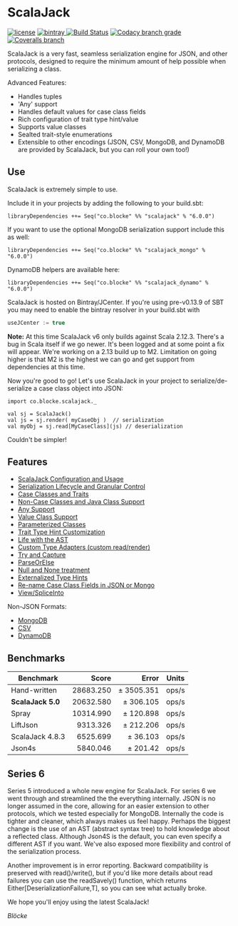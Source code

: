 # ScalaJack

[![license](https://img.shields.io/github/license/mashape/apistatus.svg?maxAge=86400)](https://opensource.org/licenses/MIT) [ ![bintray](https://api.bintray.com/packages/blocke/releases/scalajack/images/download.svg) ](https://bintray.com/blocke/releases/scalajack/_latestVersion) [![Build Status](https://img.shields.io/travis/gzoller/ScalaJack.svg?branch=master)](https://travis-ci.org/gzoller/ScalaJack) [![Codacy branch grade](https://img.shields.io/codacy/grade/9437bb8b88464096b1a848ba0eed8b7d/master.svg?maxAge=2592000)](https://www.codacy.com/app/gzoller/ScalaJack?utm_source=github.com&amp;utm_medium=referral&amp;utm_content=gzoller/ScalaJack&amp;utm_campaign=Badge_Grade) [![Coveralls branch](https://img.shields.io/coveralls/gzoller/ScalaJack/master.svg?maxAge=360)](https://coveralls.io/github/gzoller/ScalaJack)

ScalaJack is a very fast, seamless serialization engine for JSON, and other protocols, designed to require the minimum amount of help possible when serializing a class.

Advanced Features:
 - Handles tuples
 - 'Any' support
 - Handles default values for case class fields
 - Rich configuration of trait type hint/value
 - Supports value classes
 - Sealted trait-style enumerations
 - Extensible to other encodings (JSON, CSV, MongoDB, and DynamoDB are provided by ScalaJack, but you can roll your own too!)

## Use

ScalaJack is extremely simple to use.

Include it in your projects by adding the following to your build.sbt:

	libraryDependencies ++= Seq("co.blocke" %% "scalajack" % "6.0.0")

If you want to use the optional MongoDB serialization support include this as well:

	libraryDependencies ++= Seq("co.blocke" %% "scalajack_mongo" % "6.0.0")

DynamoDB helpers are available here:

	libraryDependencies ++= Seq("co.blocke" %% "scalajack_dynamo" % "6.0.0")

ScalaJack is hosted on Bintray/JCenter.  If you're using pre-v0.13.9 of SBT you may need to enable the bintray resolver in your build.sbt with

``` sbt
useJCenter := true
```

__Note:__ At this time ScalaJack v6 only builds against Scala 2.12.3.  There's a bug in Scala itself if we go newer.  It's been logged and at some point a fix will appear.  We're working on a 2.13 build up to M2.  Limitation on going higher is that M2 is the highest we can go and get support from dependencies at this time.

Now you're good to go!  Let's use ScalaJack in your project to serialize/de-serialize a case class object into JSON:

	import co.blocke.scalajack._

	val sj = ScalaJack()
	val js = sj.render( myCaseObj )  // serialization
	val myObj = sj.read[MyCaseClass](js) // deserialization

Couldn't be simpler!

## Features

* [ScalaJack Configuration and Usage](doc/usage.md)
* [Serialization Lifecycle and Granular Control](doc/lifecycle.md)
* [Case Classes and Traits](doc/classesAndTraits.md)
* [Non-Case Classes and Java Class Support](doc/noncase.md)
* [Any Support](doc/any.md)
* [Value Class Support](doc/valueClass.md)
* [Parameterized Classes](doc/parameterized.md)
* [Trait Type Hint Customization](doc/typeHint.md)
* [Life with the AST](doc/ast.md)
* [Custom Type Adapters (custom read/render)](doc/custom.md)
* [Try and Capture](doc/tryAndCapture.md)
* [ParseOrElse](doc/parseOrElse.md)
* [Null and None treatment](doc/nullAndNone.md)
* [Externalized Type Hints](doc/externalTypes.md)
* [Re-name Case Class Fields in JSON or Mongo](doc/mapname.md)
* [View/SpliceInto](doc/viewsplice.md)

Non-JSON Formats:
* [MongoDB](doc/mongo.md)
* [CSV](doc/csv.md)
* [DynamoDB](doc/dynamo.md)

## Benchmarks

|Benchmark         |Score      |Error        |Units
|------------------|----------:|------------:|-----|
|Hand-written      |28683.250  |± 3505.351   |ops/s
|**ScalaJack 5.0** |20632.580  |±  306.105   |ops/s
|Spray             |10314.990  |±  120.898   |ops/s
|LiftJson          |9313.326   |±  212.206   |ops/s
|ScalaJack 4.8.3   |6525.699   |±  36.103    |ops/s
|Json4s            |5840.046   |±  201.42    |ops/s

## Series 6

Series 5 introduced a whole new engine for ScalaJack.  For series 6 we went through and streamlined the the everything internally.  JSON is no longer assumed in the core, allowing for an easier extension to other protocols, which we tested especially for MongoDB.  Internally the code is tighter and cleaner, which always makes us feel happy.  Perhaps the biggest change is the use of an AST (abstract syntax tree) to hold knowledge about a reflected class.  Although Json4S is the default, you can even specify a different AST if you want.
We've also exposed more flexibility and control of the serialization process.

Another improvement is in error reporting.  Backward compatibility is preserved with read()/write(), but if you'd like more details about read failures you can use the readSavely() function, which returns Either[DeserializationFailure,T], so you can see what actually broke.

We hope you'll enjoy using the latest ScalaJack!

*Blöcke*

